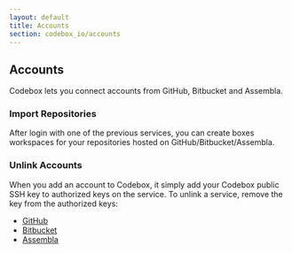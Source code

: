 ```yaml
---
layout: default
title: Accounts
section: codebox_io/accounts
---
```


## Accounts

Codebox lets you connect accounts from GitHub, Bitbucket and Assembla.

### Import Repositories

After login with one of the previous services, you can create boxes workspaces for your repositories hosted on GitHub/Bitbucket/Assembla.

### Unlink Accounts

When you add an account to Codebox, it simply add your Codebox public SSH key to authorized keys on the service. To unlink a service, remove the key from the authorized keys:

* [GitHub](https://github.com/settings/ssh)
* [Bitbucket](https://bitbucket.org/account/user/SamyPesse/ssh-keys/)
* [Assembla](https://www.assembla.com/user/edit/edit_git_settings)
